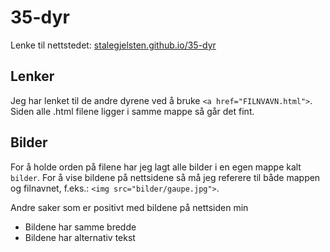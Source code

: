 # 35-dyr

Lenke til nettstedet: [stalegjelsten.github.io/35-dyr](https://stalegjelsten.github.io/35-dyr)

## Lenker
Jeg har lenket til de andre dyrene ved å bruke `<a href="FILNVAVN.html">`. Siden alle .html filene ligger i samme mappe så går det fint.

## Bilder
For å holde orden på filene har jeg lagt alle bilder i en egen mappe kalt `bilder`. For å vise bildene på nettsidene så må jeg referere til både mappen og filnavnet, f.eks.: `<img src="bilder/gaupe.jpg">`. 

Andre saker som er positivt med bildene på nettsiden min

- Bildene har samme bredde
- Bildene har alternativ tekst
